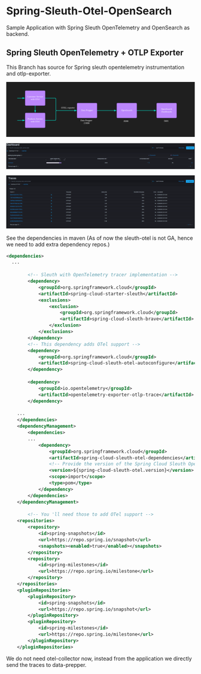 # Spring-Sleuth-Otel-OpenSearch
Sample Application with Spring Sleuth OpenTelemetry and OpenSearch as backend.

## Spring Sleuth OpenTelemetry + OTLP Exporter
This Branch has source for Spring sleuth opentelemetry instrumentation and otlp-exporter.

![Spring Sleuth OTEL](images/Scenario-2-Sleuth_OTEL.png)

![Dashboard with Trace Group](images/sleuth-otel-tracegroup.png)

![Dashboard - Traces](images/sleuth-otel-traces.png)


See the dependencies in maven (As of now the sleuth-otel is not GA, hence we need to add extra dependency repos.)

```xml
<dependencies>
  ...

        <!-- Sleuth with OpenTelemetry tracer implementation -->
        <dependency>
            <groupId>org.springframework.cloud</groupId>
            <artifactId>spring-cloud-starter-sleuth</artifactId>
            <exclusions>
                <exclusion>
                    <groupId>org.springframework.cloud</groupId>
                    <artifactId>spring-cloud-sleuth-brave</artifactId>
                </exclusion>
            </exclusions>
        </dependency>
        <!-- This dependency adds OTel support -->
        <dependency>
            <groupId>org.springframework.cloud</groupId>
            <artifactId>spring-cloud-sleuth-otel-autoconfigure</artifactId>
        </dependency>

        <dependency>
            <groupId>io.opentelemetry</groupId>
            <artifactId>opentelemetry-exporter-otlp-trace</artifactId>
        </dependency>

    ...
    </dependencies>
    <dependencyManagement>
        <dependencies>
        ...
            <dependency>
                <groupId>org.springframework.cloud</groupId>
                <artifactId>spring-cloud-sleuth-otel-dependencies</artifactId>
                <!-- Provide the version of the Spring Cloud Sleuth OpenTelemetry project -->
                <version>${spring-cloud-sleuth-otel.version}</version>
                <scope>import</scope>
                <type>pom</type>
            </dependency>
        </dependencies>
    </dependencyManagement>

        <!-- You 'll need those to add OTel support -->
    <repositories>
        <repository>
            <id>spring-snapshots</id>
            <url>https://repo.spring.io/snapshot</url>
            <snapshots><enabled>true</enabled></snapshots>
        </repository>
        <repository>
            <id>spring-milestones</id>
            <url>https://repo.spring.io/milestone</url>
        </repository>
    </repositories>
    <pluginRepositories>
        <pluginRepository>
            <id>spring-snapshots</id>
            <url>https://repo.spring.io/snapshot</url>
        </pluginRepository>
        <pluginRepository>
            <id>spring-milestones</id>
            <url>https://repo.spring.io/milestone</url>
        </pluginRepository>
    </pluginRepositories>
```

We do not need otel-collector now, instead from the application we directly send the traces to data-prepper.
